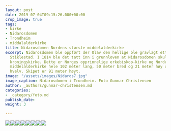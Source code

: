 ```yaml
---
layout: post
date: 2019-07-04T09:15:26.000+00:00
crop_image: true
tags:
- kirke
- Nidarosdomen
- Trondheim
- middalalderkirke
title: Nidarosdomen Nordens største middelalderkirke
excerpt: Nidarosdomen ble oppført der Olav den hellige ble gravlagt etter slaget på
  Stiklestad. I 1814 ble det tatt inn i grunnloven at Nidarosdomen skulle være landets
  kroningskirke. Dette er Norges opprinnelige erkebiskop-kirke og Nordens største
  middelalderkirke hele 102 meter lang, 50 meter bred og 21 meter høy under skipets
  hvelv. Skipet er 91 meter høyt.
image: "/assets/images/Nidaros7.jpg"
image_caption: Nidarosdomen i Trondheim. Foto Gunnar Christensen
author: _authors/gunnar-christensen.md
categories:
- _category/foto.md
publish_date: 
weight: 3

---
```

![](https://www.helping.no/Nidaros1.jpg)![](https://www.helping.no/Nidaros.jpg)![](https://www.helping.no/Nidaros8.jpg)![](https://www.helping.no/Nidaros6.jpg)![](https://www.helping.no/Nidaros5.jpg)![](https://www.helping.no/Nidaros2.jpg)![](https://www.helping.no/Nidaros3.jpg)![](https://www.helping.no/Nidaros4.jpg)